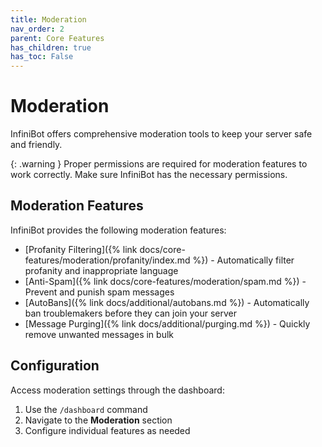 ```yaml
---
title: Moderation
nav_order: 2
parent: Core Features
has_children: true
has_toc: False
---
```


# Moderation

InfiniBot offers comprehensive moderation tools to keep your server safe and friendly.

{: .warning }
Proper permissions are required for moderation features to work correctly. Make sure InfiniBot has the necessary permissions.

## Moderation Features

InfiniBot provides the following moderation features:

- [Profanity Filtering]({% link docs/core-features/moderation/profanity/index.md %}) - Automatically filter profanity and inappropriate language
- [Anti-Spam]({% link docs/core-features/moderation/spam.md %}) - Prevent and punish spam messages
- [AutoBans]({% link docs/additional/autobans.md %}) - Automatically ban troublemakers before they can join your server
- [Message Purging]({% link docs/additional/purging.md %}) - Quickly remove unwanted messages in bulk

## Configuration

Access moderation settings through the dashboard:
1. Use the `/dashboard` command
2. Navigate to the **Moderation** section
3. Configure individual features as needed